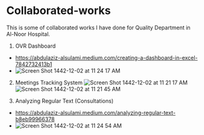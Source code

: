 # Collaborated-works
This is some of collaborated works I have done for Quality Department in Al-Noor Hospital.
1. OVR Dashboard
- https://abdulaziz-alsulami.medium.com/creating-a-dashboard-in-excel-7842732413b1
- ![Screen Shot 1442-12-02 at 11 24 17 AM](https://user-images.githubusercontent.com/55038583/125255234-e3221200-e303-11eb-8633-de5e988afd0f.png)


2. Meetings Tracking System
![Screen Shot 1442-12-02 at 11 21 17 AM](https://user-images.githubusercontent.com/55038583/125254745-6c851480-e303-11eb-80c8-b13e26bd9939.png)
![Screen Shot 1442-12-02 at 11 21 45 AM](https://user-images.githubusercontent.com/55038583/125254753-6f800500-e303-11eb-92f2-b6fa6c016853.png)

3. Analyzing Regular Text (Consultations)
- https://abdulaziz-alsulami.medium.com/analyzing-regular-text-b8eb99966378
- ![Screen Shot 1442-12-02 at 11 24 54 AM](https://user-images.githubusercontent.com/55038583/125255252-e87f5c80-e303-11eb-8f1c-e887c316c0c8.png)
